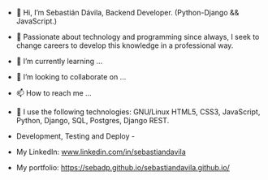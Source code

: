 - 👋 Hi, I’m Sebastián Dávila, Backend Developer. (Python-Django && JavaScript.)

- 👀 Passionate about technology and programming since always, I seek to change careers to develop this knowledge in a professional way. 

- 🌱 I’m currently learning ...

- 💞️ I’m looking to collaborate on ...

- 📫 How to reach me ...

- :penguin:  I use the following technologies: GNU/Linux
HTML5, CSS3, JavaScript, Python, Django, SQL, Postgres, Django REST. 

- Development, Testing and Deploy - 

- My LinkedIn:  www.linkedin.com/in/sebastiandavila

- My portfolio: https://sebadp.github.io/sebastiandavila.github.io/
